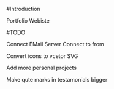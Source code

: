 #Introduction

Portfolio Webiste

#TODO

Connect EMail Server
Connect to from

Convert icons to vcetor SVG

Add more personal projects

Make qute marks in testamonials bigger